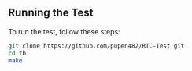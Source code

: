 ## Running the Test

To run the test, follow these steps:

```bash
git clone https://github.com/pupen482/RTC-Test.git
cd tb
make
```